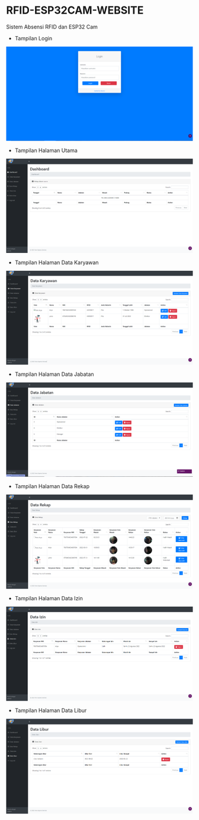 # RFID-ESP32CAM-WEBSITE
Sistem Absensi RFID dan ESP32 Cam



- Tampilan Login
<img src="image/login.PNG">

- Tampilan Halaman Utama
<img src="image/halamanweb.PNG">

- Tampilan Halaman Data Karyawan
<img src="image/datakaryawan.PNG">

- Tampilan Halaman Data Jabatan
<img src="image/datajabatan.PNG">

- Tampilan Halaman Data Rekap
<img src="image/datarekap.PNG">

- Tampilan Halaman Data Izin
<img src="image/dataizin.PNG">

- Tampilan Halaman Data Libur
<img src="image/datalibur.PNG">